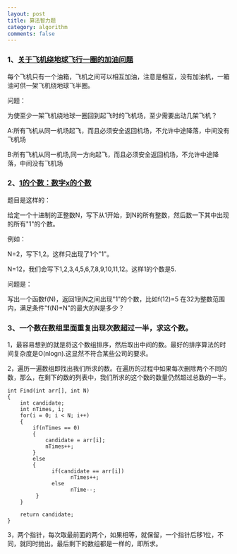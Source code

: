 ```yaml
---
layout: post
title: 算法智力题
category: algorithm
comments: false
---
```

### 1、[关于飞机绕地球飞行一圈的加油问题](http://blog.csdn.net/hinyunsin/article/details/6632062)
每个飞机只有一个油箱，飞机之间可以相互加油，注意是相互，没有加油机，一箱油可供一架飞机绕地球飞半圈。  

问题：    

为使至少一架飞机绕地球一圈回到起飞时的飞机场，至少需要出动几架飞机？  

A:所有飞机从同一机场起飞，而且必须安全返回机场，不允许中途降落，中间没有飞机场

B:所有飞机从同一机场,同一方向起飞，而且必须安全返回机场，不允许中途降落，中间没有飞机场

### 2、[1的个数：数字x的个数](http://blog.csdn.net/hinyunsin/article/details/6321406)

题目是这样的：

给定一个十进制的正整数N，写下从1开始，到N的所有整数，然后数一下其中出现的所有"1"的个数。

例如：

N=2，写下1,2。这样只出现了1个"1"。

N=12，我们会写下1,2,3,4,5,6,7,8,9,10,11,12。这样1的个数是5.

问题是：

写出一个函数f(N)，返回1到N之间出现"1"的个数，比如f(12)=5
在32为整数范围内，满足条件"f(N)=N"的最大的N是多少？

### 3、一个数在数组里面重复出现次数超过一半，求这个数。

1，最容易想到的就是将这个数组排序，然后取出中间的数。最好的排序算法的时间复杂度是O(nlogn).这显然不符合某些公司的要求。

2，遍历一遍数组即找出我们所求的数。在遍历的过程中如果每次删除两个不同的数，那么，在剩下的数的列表中，我们所求的这个数的数量仍然超过总数的一半。

	int Find(int arr[], int N)
	{
	    int candidate;
	    int nTimes, i;
	    for(i = 0; i < N; i++)
	    {
	        if(nTimes == 0)
	        {
	            candidate = arr[i];
	            nTimes++;
	        }
	        else
	        {
	              if(candidate == arr[i])
	                    nTimes++;
	              else
	                    nTime--;
	         }
	    }

	    return candidate;
	}

3，两个指针，每次取最前面的两个，如果相等，就保留，一个指针后移1位，不同，就同时抛出。最后剩下的数组都是一样的，即所求。
